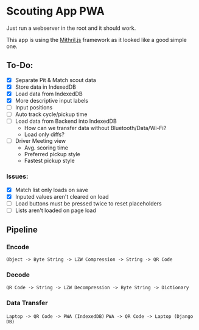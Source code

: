 # Scouting App PWA
Just run a webserver in the root and it should work.

This app is using the [Mithril.js](https://mithril.js.org) framework as it looked like a good simple one.

## To-Do:
- [x] Separate Pit & Match scout data
- [x] Store data in IndexedDB
- [x] Load data from IndexedDB
- [x] More descriptive input labels
- [ ] Input positions
- [ ] Auto track cycle/pickup time
- [ ] Load data from Backend into IndexedDB
	- How can we transfer data without Bluetooth/Data/Wi-Fi?
	- Load only diffs?
- [ ] Driver Meeting view
	- Avg. scoring time
	- Preferred pickup style
	- Fastest pickup style
### Issues:
- [x] Match list only loads on save
- [x] Inputed values aren't cleared on load
- [ ] Load buttons must be pressed twice to reset placeholders
- [ ] Lists aren't loaded on page load

## Pipeline
### Encode
`Object -> Byte String -> LZW Compression -> String -> QR Code`
### Decode
`QR Code -> String -> LZW Decompression -> Byte String -> Dictionary`
### Data Transfer
`Laptop -> QR Code -> PWA (IndexedDB)`
`PWA -> QR Code -> Laptop (Django DB)`
